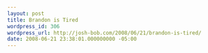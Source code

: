 ```yaml
---
layout: post
title: Brandon is Tired
wordpress_id: 306
wordpress_url: http://josh-bob.com/2008/06/21/brandon-is-tired/
date: 2008-06-21 23:38:01.000000000 -05:00
---
```

<!--Mime Type of File is image/jpeg --><div class="postie-image-div"><a href="http://josh-bob.com/wp-photos/20080622-003801-1.jpg"><img src="http://josh-bob.com/wp-photos/thumb.20080622-003801-1.jpg" alt="" style="3px;" class="postie-image" /></a></div>
